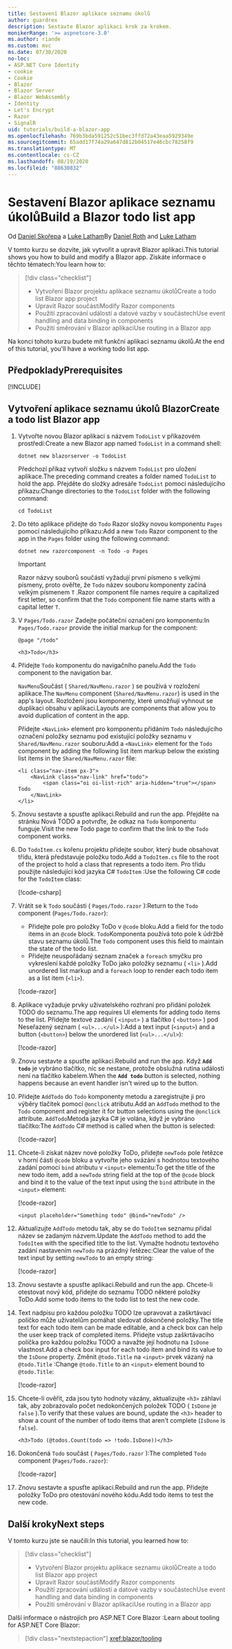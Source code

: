 ```yaml
---
title: Sestavení Blazor aplikace seznamu úkolů
author: guardrex
description: Sestavte Blazor aplikaci krok za krokem.
monikerRange: '>= aspnetcore-3.0'
ms.author: riande
ms.custom: mvc
ms.date: 07/30/2020
no-loc:
- ASP.NET Core Identity
- cookie
- Cookie
- Blazor
- Blazor Server
- Blazor WebAssembly
- Identity
- Let's Encrypt
- Razor
- SignalR
uid: tutorials/build-a-blazor-app
ms.openlocfilehash: 769b3bda591252c51bec3ffd72a43eaa5929349e
ms.sourcegitcommit: 65add17f74a29a647d812b04517e46cbc78258f9
ms.translationtype: MT
ms.contentlocale: cs-CZ
ms.lasthandoff: 08/19/2020
ms.locfileid: "88630832"
---
```

# <a name="build-a-no-locblazor-todo-list-app"></a><span data-ttu-id="e4d5c-103">Sestavení Blazor aplikace seznamu úkolů</span><span class="sxs-lookup"><span data-stu-id="e4d5c-103">Build a Blazor todo list app</span></span>

<span data-ttu-id="e4d5c-104">Od [Daniel Skořepa](https://github.com/danroth27) a [Luke Latham](https://github.com/guardrex)</span><span class="sxs-lookup"><span data-stu-id="e4d5c-104">By [Daniel Roth](https://github.com/danroth27) and [Luke Latham](https://github.com/guardrex)</span></span>

<span data-ttu-id="e4d5c-105">V tomto kurzu se dozvíte, jak vytvořit a upravit Blazor aplikaci.</span><span class="sxs-lookup"><span data-stu-id="e4d5c-105">This tutorial shows you how to build and modify a Blazor app.</span></span> <span data-ttu-id="e4d5c-106">Získáte informace o těchto tématech:</span><span class="sxs-lookup"><span data-stu-id="e4d5c-106">You learn how to:</span></span>

> [!div class="checklist"]
> * <span data-ttu-id="e4d5c-107">Vytvoření Blazor projektu aplikace seznamu úkolů</span><span class="sxs-lookup"><span data-stu-id="e4d5c-107">Create a todo list Blazor app project</span></span>
> * <span data-ttu-id="e4d5c-108">Upravit Razor součásti</span><span class="sxs-lookup"><span data-stu-id="e4d5c-108">Modify Razor components</span></span>
> * <span data-ttu-id="e4d5c-109">Použití zpracování událostí a datové vazby v součástech</span><span class="sxs-lookup"><span data-stu-id="e4d5c-109">Use event handling and data binding in components</span></span>
> * <span data-ttu-id="e4d5c-110">Použití směrování v Blazor aplikaci</span><span class="sxs-lookup"><span data-stu-id="e4d5c-110">Use routing in a Blazor app</span></span>

<span data-ttu-id="e4d5c-111">Na konci tohoto kurzu budete mít funkční aplikaci seznamu úkolů.</span><span class="sxs-lookup"><span data-stu-id="e4d5c-111">At the end of this tutorial, you'll have a working todo list app.</span></span>

## <a name="prerequisites"></a><span data-ttu-id="e4d5c-112">Předpoklady</span><span class="sxs-lookup"><span data-stu-id="e4d5c-112">Prerequisites</span></span>

[!INCLUDE[](~/includes/3.1-SDK.md)]

## <a name="create-a-todo-list-no-locblazor-app"></a><span data-ttu-id="e4d5c-113">Vytvoření aplikace seznamu úkolů Blazor</span><span class="sxs-lookup"><span data-stu-id="e4d5c-113">Create a todo list Blazor app</span></span>

1. <span data-ttu-id="e4d5c-114">Vytvořte novou Blazor aplikaci s názvem `TodoList` v příkazovém prostředí:</span><span class="sxs-lookup"><span data-stu-id="e4d5c-114">Create a new Blazor app named `TodoList` in a command shell:</span></span>

   ```dotnetcli
   dotnet new blazorserver -o TodoList
   ```

   <span data-ttu-id="e4d5c-115">Předchozí příkaz vytvoří složku s názvem `TodoList` pro uložení aplikace.</span><span class="sxs-lookup"><span data-stu-id="e4d5c-115">The preceding command creates a folder named `TodoList` to hold the app.</span></span> <span data-ttu-id="e4d5c-116">Přejděte do složky adresáře `TodoList` pomocí následujícího příkazu:</span><span class="sxs-lookup"><span data-stu-id="e4d5c-116">Change directories to the `TodoList` folder with the following command:</span></span>

   ```dotnetcli
   cd TodoList
   ```

1. <span data-ttu-id="e4d5c-117">Do této aplikace přidejte do `Todo` Razor složky novou komponentu `Pages` pomocí následujícího příkazu:</span><span class="sxs-lookup"><span data-stu-id="e4d5c-117">Add a new `Todo` Razor component to the app in the `Pages` folder using the following command:</span></span>

   ```dotnetcli
   dotnet new razorcomponent -n Todo -o Pages
   ```

   > [!IMPORTANT]
   > <span data-ttu-id="e4d5c-118">Razor názvy souborů součástí vyžadují první písmeno s velkými písmeny, proto ověřte, že `Todo` název souboru komponenty začíná velkým písmenem `T` .</span><span class="sxs-lookup"><span data-stu-id="e4d5c-118">Razor component file names require a capitalized first letter, so confirm that the `Todo` component file name starts with a capital letter `T`.</span></span>

1. <span data-ttu-id="e4d5c-119">V `Pages/Todo.razor` Zadejte počáteční označení pro komponentu:</span><span class="sxs-lookup"><span data-stu-id="e4d5c-119">In `Pages/Todo.razor` provide the initial markup for the component:</span></span>

   ```razor
   @page "/todo"

   <h3>Todo</h3>
   ```

1. <span data-ttu-id="e4d5c-120">Přidejte `Todo` komponentu do navigačního panelu.</span><span class="sxs-lookup"><span data-stu-id="e4d5c-120">Add the `Todo` component to the navigation bar.</span></span>

   <span data-ttu-id="e4d5c-121">`NavMenu`Součást ( `Shared/NavMenu.razor` ) se používá v rozložení aplikace.</span><span class="sxs-lookup"><span data-stu-id="e4d5c-121">The `NavMenu` component (`Shared/NavMenu.razor`) is used in the app's layout.</span></span> <span data-ttu-id="e4d5c-122">Rozložení jsou komponenty, které umožňují vyhnout se duplikaci obsahu v aplikaci.</span><span class="sxs-lookup"><span data-stu-id="e4d5c-122">Layouts are components that allow you to avoid duplication of content in the app.</span></span>

   <span data-ttu-id="e4d5c-123">Přidejte `<NavLink>` element pro komponentu přidáním `Todo` následujícího označení položky seznamu pod existující položky seznamu v `Shared/NavMenu.razor` souboru:</span><span class="sxs-lookup"><span data-stu-id="e4d5c-123">Add a `<NavLink>` element for the `Todo` component by adding the following list item markup below the existing list items in the `Shared/NavMenu.razor` file:</span></span>

   ```razor
   <li class="nav-item px-3">
       <NavLink class="nav-link" href="todo">
           <span class="oi oi-list-rich" aria-hidden="true"></span> Todo
       </NavLink>
   </li>
   ```

1. <span data-ttu-id="e4d5c-124">Znovu sestavte a spusťte aplikaci.</span><span class="sxs-lookup"><span data-stu-id="e4d5c-124">Rebuild and run the app.</span></span> <span data-ttu-id="e4d5c-125">Přejděte na stránku Nová TODO a potvrďte, že odkaz na `Todo` komponentu funguje.</span><span class="sxs-lookup"><span data-stu-id="e4d5c-125">Visit the new Todo page to confirm that the link to the `Todo` component works.</span></span>

1. <span data-ttu-id="e4d5c-126">Do `TodoItem.cs` kořenu projektu přidejte soubor, který bude obsahovat třídu, která představuje položku todo.</span><span class="sxs-lookup"><span data-stu-id="e4d5c-126">Add a `TodoItem.cs` file to the root of the project to hold a class that represents a todo item.</span></span> <span data-ttu-id="e4d5c-127">Pro třídu použijte následující kód jazyka C# `TodoItem` :</span><span class="sxs-lookup"><span data-stu-id="e4d5c-127">Use the following C# code for the `TodoItem` class:</span></span>

   [!code-csharp[](build-a-blazor-app/samples_snapshot/3.x/TodoItem.cs)]

1. <span data-ttu-id="e4d5c-128">Vrátit se k `Todo` součásti ( `Pages/Todo.razor` ):</span><span class="sxs-lookup"><span data-stu-id="e4d5c-128">Return to the `Todo` component (`Pages/Todo.razor`):</span></span>

   * <span data-ttu-id="e4d5c-129">Přidejte pole pro položky ToDo v `@code` bloku.</span><span class="sxs-lookup"><span data-stu-id="e4d5c-129">Add a field for the todo items in an `@code` block.</span></span> <span data-ttu-id="e4d5c-130">`Todo`Komponenta používá toto pole k údržbě stavu seznamu úkolů.</span><span class="sxs-lookup"><span data-stu-id="e4d5c-130">The `Todo` component uses this field to maintain the state of the todo list.</span></span>
   * <span data-ttu-id="e4d5c-131">Přidejte neuspořádaný seznam značek a `foreach` smyčku pro vykreslení každé položky ToDo jako položky seznamu ( `<li>` ).</span><span class="sxs-lookup"><span data-stu-id="e4d5c-131">Add unordered list markup and a `foreach` loop to render each todo item as a list item (`<li>`).</span></span>

   [!code-razor[](build-a-blazor-app/samples_snapshot/3.x/ToDo4.razor?highlight=5-10,12-14)]

1. <span data-ttu-id="e4d5c-132">Aplikace vyžaduje prvky uživatelského rozhraní pro přidání položek TODO do seznamu.</span><span class="sxs-lookup"><span data-stu-id="e4d5c-132">The app requires UI elements for adding todo items to the list.</span></span> <span data-ttu-id="e4d5c-133">Přidejte textové zadání ( `<input>` ) a tlačítko ( `<button>` ) pod Neseřazený seznam ( `<ul>...</ul>` ):</span><span class="sxs-lookup"><span data-stu-id="e4d5c-133">Add a text input (`<input>`) and a button (`<button>`) below the unordered list (`<ul>...</ul>`):</span></span>

   [!code-razor[](build-a-blazor-app/samples_snapshot/3.x/ToDo5.razor?highlight=12-13)]

1. <span data-ttu-id="e4d5c-134">Znovu sestavte a spusťte aplikaci.</span><span class="sxs-lookup"><span data-stu-id="e4d5c-134">Rebuild and run the app.</span></span> <span data-ttu-id="e4d5c-135">Když **`Add todo`** je vybráno tlačítko, nic se nestane, protože obslužná rutina události není na tlačítko kabelem.</span><span class="sxs-lookup"><span data-stu-id="e4d5c-135">When the **`Add todo`** button is selected, nothing happens because an event handler isn't wired up to the button.</span></span>

1. <span data-ttu-id="e4d5c-136">Přidejte `AddTodo` do `Todo` komponenty metodu a zaregistrujte ji pro výběry tlačítek pomocí `@onclick` atributu.</span><span class="sxs-lookup"><span data-stu-id="e4d5c-136">Add an `AddTodo` method to the `Todo` component and register it for button selections using the `@onclick` attribute.</span></span> <span data-ttu-id="e4d5c-137">`AddTodo`Metoda jazyka C# je volána, když je vybráno tlačítko:</span><span class="sxs-lookup"><span data-stu-id="e4d5c-137">The `AddTodo` C# method is called when the button is selected:</span></span>

   [!code-razor[](build-a-blazor-app/samples_snapshot/3.x/ToDo6.razor?highlight=2,7-10)]

1. <span data-ttu-id="e4d5c-138">Chcete-li získat název nové položky ToDo, přidejte `newTodo` pole řetězce v horní části `@code` bloku a vytvořte jeho svázání s hodnotou textového zadání pomocí `bind` atributu v `<input>` elementu:</span><span class="sxs-lookup"><span data-stu-id="e4d5c-138">To get the title of the new todo item, add a `newTodo` string field at the top of the `@code` block and bind it to the value of the text input using the `bind` attribute in the `<input>` element:</span></span>

   [!code-razor[](build-a-blazor-app/samples_snapshot/3.x/ToDo7.razor?highlight=2)]

   ```razor
   <input placeholder="Something todo" @bind="newTodo" />
   ```

1. <span data-ttu-id="e4d5c-139">Aktualizujte `AddTodo` metodu tak, aby se do `TodoItem` seznamu přidal název se zadaným názvem.</span><span class="sxs-lookup"><span data-stu-id="e4d5c-139">Update the `AddTodo` method to add the `TodoItem` with the specified title to the list.</span></span> <span data-ttu-id="e4d5c-140">Vymažte hodnotu textového zadání nastavením `newTodo` na prázdný řetězec:</span><span class="sxs-lookup"><span data-stu-id="e4d5c-140">Clear the value of the text input by setting `newTodo` to an empty string:</span></span>

   [!code-razor[](build-a-blazor-app/samples_snapshot/3.x/ToDo8.razor?highlight=19-26)]

1. <span data-ttu-id="e4d5c-141">Znovu sestavte a spusťte aplikaci.</span><span class="sxs-lookup"><span data-stu-id="e4d5c-141">Rebuild and run the app.</span></span> <span data-ttu-id="e4d5c-142">Chcete-li otestovat nový kód, přidejte do seznamu TODO některé položky ToDo.</span><span class="sxs-lookup"><span data-stu-id="e4d5c-142">Add some todo items to the todo list to test the new code.</span></span>

1. <span data-ttu-id="e4d5c-143">Text nadpisu pro každou položku TODO lze upravovat a zaškrtávací políčko může uživatelům pomáhat sledovat dokončené položky.</span><span class="sxs-lookup"><span data-stu-id="e4d5c-143">The title text for each todo item can be made editable, and a check box can help the user keep track of completed items.</span></span> <span data-ttu-id="e4d5c-144">Přidejte vstup zaškrtávacího políčka pro každou položku TODO a navažte její hodnotu na `IsDone` vlastnost.</span><span class="sxs-lookup"><span data-stu-id="e4d5c-144">Add a check box input for each todo item and bind its value to the `IsDone` property.</span></span> <span data-ttu-id="e4d5c-145">Změnit `@todo.Title` na `<input>` prvek vázaný na `@todo.Title` :</span><span class="sxs-lookup"><span data-stu-id="e4d5c-145">Change `@todo.Title` to an `<input>` element bound to `@todo.Title`:</span></span>

   [!code-razor[](build-a-blazor-app/samples_snapshot/3.x/ToDo9.razor?highlight=5-6)]

1. <span data-ttu-id="e4d5c-146">Chcete-li ověřit, zda jsou tyto hodnoty vázány, aktualizujte `<h3>` záhlaví tak, aby zobrazovalo počet nedokončených položek TODO ( `IsDone` je `false` ).</span><span class="sxs-lookup"><span data-stu-id="e4d5c-146">To verify that these values are bound, update the `<h3>` header to show a count of the number of todo items that aren't complete (`IsDone` is `false`).</span></span>

   ```razor
   <h3>Todo (@todos.Count(todo => !todo.IsDone))</h3>
   ```

1. <span data-ttu-id="e4d5c-147">Dokončená `Todo` součást ( `Pages/Todo.razor` ):</span><span class="sxs-lookup"><span data-stu-id="e4d5c-147">The completed `Todo` component (`Pages/Todo.razor`):</span></span>

   [!code-razor[](build-a-blazor-app/samples_snapshot/3.x/Todo.razor)]

1. <span data-ttu-id="e4d5c-148">Znovu sestavte a spusťte aplikaci.</span><span class="sxs-lookup"><span data-stu-id="e4d5c-148">Rebuild and run the app.</span></span> <span data-ttu-id="e4d5c-149">Přidejte položky ToDo pro otestování nového kódu.</span><span class="sxs-lookup"><span data-stu-id="e4d5c-149">Add todo items to test the new code.</span></span>

## <a name="next-steps"></a><span data-ttu-id="e4d5c-150">Další kroky</span><span class="sxs-lookup"><span data-stu-id="e4d5c-150">Next steps</span></span>

<span data-ttu-id="e4d5c-151">V tomto kurzu jste se naučili:</span><span class="sxs-lookup"><span data-stu-id="e4d5c-151">In this tutorial, you learned how to:</span></span>

> [!div class="checklist"]
> * <span data-ttu-id="e4d5c-152">Vytvoření Blazor projektu aplikace seznamu úkolů</span><span class="sxs-lookup"><span data-stu-id="e4d5c-152">Create a todo list Blazor app project</span></span>
> * <span data-ttu-id="e4d5c-153">Upravit Razor součásti</span><span class="sxs-lookup"><span data-stu-id="e4d5c-153">Modify Razor components</span></span>
> * <span data-ttu-id="e4d5c-154">Použití zpracování událostí a datové vazby v součástech</span><span class="sxs-lookup"><span data-stu-id="e4d5c-154">Use event handling and data binding in components</span></span>
> * <span data-ttu-id="e4d5c-155">Použití směrování v Blazor aplikaci</span><span class="sxs-lookup"><span data-stu-id="e4d5c-155">Use routing in a Blazor app</span></span>

<span data-ttu-id="e4d5c-156">Další informace o nástrojích pro ASP.NET Core Blazor :</span><span class="sxs-lookup"><span data-stu-id="e4d5c-156">Learn about tooling for ASP.NET Core Blazor:</span></span>

> [!div class="nextstepaction"]
> <xref:blazor/tooling>
